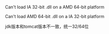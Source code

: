 Can't load IA 32-bit .dll on a AMD 64-bit platform

Can't load AMD 64-bit .dll on a IA 32-bit platform



jdk版本和tomcat版本不一致，统一32/64位